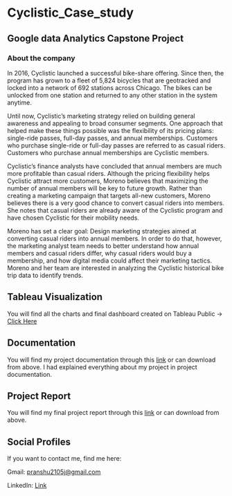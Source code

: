# Cyclistic_Case_study
## Google data Analytics Capstone Project

### About the company
In 2016, Cyclistic launched a successful bike-share offering. Since then, the program has grown to a fleet of 5,824 bicycles that are geotracked and locked into a network of 692 stations across Chicago. The bikes can be unlocked from one station and returned to any other station in the system anytime.

Until now, Cyclistic’s marketing strategy relied on building general awareness and appealing to broad consumer segments. One approach that helped make these things possible was the flexibility of its pricing plans: single-ride passes, full-day passes, and annual memberships. Customers who purchase single-ride or full-day passes are referred to as casual riders. Customers who purchase annual memberships are Cyclistic members.

Cyclistic’s finance analysts have concluded that annual members are much more profitable than casual riders. Although the pricing flexibility helps Cyclistic attract more customers, Moreno believes that maximizing the number of annual members will be key to future growth. Rather than creating a marketing campaign that targets all-new customers, Moreno believes there is a very good chance to convert casual riders into members. She notes that casual riders are already aware of the Cyclistic program and have chosen Cyclistic for their mobility needs.

Moreno has set a clear goal: Design marketing strategies aimed at converting casual riders into annual members. In order to do that, however, the marketing analyst team needs to better understand how annual members and casual riders differ, why casual riders would buy a membership, and how digital media could affect their marketing tactics. Moreno and her team are interested in analyzing the Cyclistic historical bike trip data to identify trends.

## Tableau Visualization
You will find all the charts and final dashboard created on Tableau Public -> [Click Here](https://public.tableau.com/app/profile/pranshu.jain3793/viz/Cyclistic_Case_Study_Viz/CyclisticDashboard)

## Documentation
You will find my project documentation through this [link](https://www.canva.com/design/DAFH5aVkhEY/ImqqVNi3rDQTe4zPH_FLoQ/view?utm_content=DAFH5aVkhEY&utm_campaign=designshare&utm_medium=link&utm_source=publishsharelink) or can download from above. I had explained everything about my project in project documentation.

## Project Report
You will find my final project report through this [link](https://www.canva.com/design/DAFHuO9MCsM/EUtjMDfxQDald7kVsoOWaA/view?utm_content=DAFHuO9MCsM&utm_campaign=designshare&utm_medium=link&utm_source=publishsharelink) or can download from above.

## Social Profiles

If you want to contact me, find me here:

Gmail: pranshu2105j@gmail.com

LinkedIn: [Link](linkedin.com/in/pranshu-jain-7689041a5)
